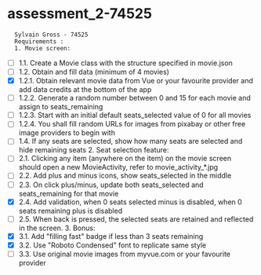 # assessment_2-74525
      Sylvain Gross - 74525
      Requirements : 
      1. Movie screen:
- [ ] 1.1. Create a Movie class with the structure specified in movie.json
- [ ] 1.2. Obtain and fill data (minimum of 4 movies)
- [x] 1.2.1. Obtain relevant movie data from Vue or your favourite provider and add data credits at the bottom of the app
- [ ] 1.2.2. Generate a random number between 0 and 15 for each movie and assign to seats_remaining
- [ ] 1.2.3. Start with an initial default seats_selected value of 0 for all movies
- [ ] 1.2.4. You shall fill random URLs for images from pixabay or other free image providers to begin with
- [ ] 1.4. If any seats are selected, show how many seats are selected and hide remaining seats
      2. Seat selection feature:
- [ ] 2.1. Clicking any item (anywhere on the item) on the movie screen should open a new MovieActivity, refer to movie_activity_*.jpg
- [ ] 2.2. Add plus and minus icons, show seats_selected in the middle
- [ ] 2.3. On click plus/minus, update both seats_selected and seats_remaining for that movie
- [x] 2.4. Add validation, when 0 seats selected minus is disabled, when 0 seats remaining plus is disabled
- [ ] 2.5. When back is pressed, the selected seats are retained and reflected in the screen.
      3. Bonus:
- [x] 3.1. Add "filling fast" badge if less than 3 seats remaining
- [x] 3.2. Use "Roboto Condensed" font to replicate same style
- [ ] 3.3. Use original movie images from myvue.com or your favourite provider
